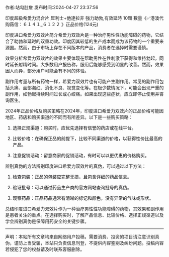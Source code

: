 <p>作者:站勾肚詹 发布时间:2024-04-27 23:37:56</p>
<p>印度超級希愛力混合片 犀利士+他達拉非 強力助勃,有效延時 10顆 數量《✅港澳代购薇信：６１４１_６１２２ 》正品价格(124元) </p>
									<p></p><p>印度进口希爱力双效片简介希爱力双效片是一种治疗男性性功能障碍的药物，它结合了助勃和延时的双重功效。印度因其较低的生产成本而成为该药物的一个重要来源国。然而，由于市场上存在不同版本的产品，消费者在选择时需要谨慎。</p><p>效果分析希爱力双效片的效果主要体现在帮助男性在性刺激下获得和维持勃起，同时延长射精时间。大多数用户报告称，服用后能够感受到明显的改善。然而，效果因人而异，部分用户可能会有不同的体验。</p><p></p><p>副作用考量与所有药物一样，希爱力双效片也有可能产生副作用。常见的副作用包括头痛、面部潮红、消化不良、视觉变化等。在极少数情况下，可能会出现严重的副作用，如勃起持续时间过长或心绞痛。如果出现这些症状，应立即停止使用并咨询医生。</p><p>2024年正品价格及购买策略在2024年，印度进口希爱力双效片的正品价格可能因地区、药店和购买渠道的不同而有所差异。以下是一些购买策略：</p><ol style='box-: ; -block-start: 1em; --start: 2em; color: rgb(6, 6, 7); font-: -apple-, , " Neue", , "segoe ui", arial, , " SC", miui, " Sans GB", " Yahei", sans-serif; font-size: 14px; -: 0.5px; text-wrap: wrap; -color: rgb(255, 255, 255);' class><li><p>选择正规渠道：购买时，应优先选择有信誉的药店或在线平台。</p></li><li><p>比较价格：在确保正品的前提下，比较不同渠道的价格，以获得性价比最高的产品。</p></li><li><p>注意促销活动：留意商家的促销活动，有时可以以更优惠的价格购买。</p></li></ol><p>辨别真伪的方法辨别印度进口希爱力双效片的真伪，可以通过以下方法：</p><ol style='box-: ; -block-start: 1em; --start: 2em; color: rgb(6, 6, 7); font-: -apple-, , " Neue", , "segoe ui", arial, , " SC", miui, " Sans GB", " Yahei", sans-serif; font-size: 14px; -: 0.5px; text-wrap: wrap; -color: rgb(255, 255, 255);' class><li><p>检查包装：正品的包装应完整无损，且包含详细的药品信息。</p></li><li><p>验证批号：可以通过药品生产商的官方网站查询批号的真伪。</p></li><li><p>观察药品：正品药品通常有清晰的标记和颜色，没有异常的气味或形状。</p></li></ol><p>总结印度进口希爱力双效片作为一种治疗男性性功能障碍的药物，其效果和副作用是患者关注的重点。在选择购买时，了解产品信息、比较价格、选择正规渠道以及学会辨别真伪是保障用药安全的关键步骤。</p><hr><p></p><p></p><p></p>				声明：本站所有文章均来自网络用户投稿，需要消费、投资的项目请注意识别真伪，谨防上当受骗，本站只负责信息刊登，不提供内容鉴别及纠纷问题。投稿内容若侵犯了您的权益请及时联系客服删除。				
